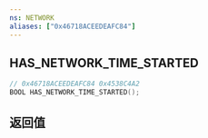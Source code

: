 ```yaml
---
ns: NETWORK
aliases: ["0x46718ACEEDEAFC84"]
---
```

## HAS_NETWORK_TIME_STARTED

```c
// 0x46718ACEEDEAFC84 0x4538C4A2
BOOL HAS_NETWORK_TIME_STARTED();
```


## 返回值
